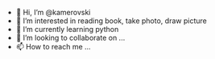 - 👋 Hi, I’m @kamerovski
- 👀 I’m interested in reading book, take photo, draw picture
- 🌱 I’m currently learning python
- 💞️ I’m looking to collaborate on ...
- 📫 How to reach me ...

<!---
kamerovski/kamerovski is a ✨ special ✨ repository because its `README.md` (this file) appears on your GitHub profile.
You can click the Preview link to take a look at your changes.
--->
